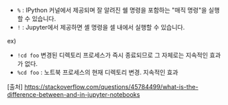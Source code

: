 - `%` : IPython 커널에서 제공되며 잘 알려진 쉘 명령을 포함하는 "매직 명령"을 실행할 수 있습니다.
- `!` : Jupyter에서 제공하면 셸 명령을 셀 내에서 실행할 수 있습니다.

ex)
- `!cd foo` 변경된 디렉토리 프로세스가 즉시 종료되므로 그 자체로는 지속적인 효과가 없다.
- `%cd foo` : 노트북 프로세스의 현재 디렉토리 변경. 지속적인 효과

[출처] https://stackoverflow.com/questions/45784499/what-is-the-difference-between-and-in-jupyter-notebooks
